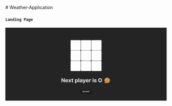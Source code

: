 #   W e a t h e r - A p p l i c a t i o n 
#### `Landing Page`
![img](https://github.com/gurusharan-gs/Tic-Tac-Toe/blob/main/public/tic1.png)
<br/>
 
 
